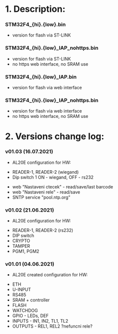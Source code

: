 # 1. Description:

### STM32F4_{hi}.{low}.bin 
* version for flash via ST-LINK

### STM32F4_{hi}.{low}_IAP_nohttps.bin
* version for flash via ST-LINK
* no https web interface, no SRAM use

### STM32F4_{hi}.{low}_IAP.bin 
* version for flash via web interface

### STM32F4_{hi}.{low}_IAP_nohttps.bin
* version for flash via web interface
* no https web interface, no SRAM use

# 2. Versions change log:

### v01.03 (16.07.2021)
* AL20E configuration for HW: 
- READER-1, READER-2 (wiegand)
- Dip switch 1 ON - wiegand, OFF - rs232
* web "Nastaveni ctecek" - read/save/last barcode
* web "Nastaveni rele" - read/save
* SNTP service "pool.ntp.org"

### v01.02 (21.06.2021)
* AL20E configuration for HW: 
- READER-1, READER-2 (rs232)
- DIP switch
- CRYPTO
- TAMPER
- PGM1, PGM2
  
### v01.01 (04.06.2021)
* AL20E created configuration for HW:
- ETH
- U-INPUT
- RS485
- SRAM + controller
- FLASH
- WATCHDOG
- GPIO - LEDs, DEF
- INPUTS - IN1, IN2, TL1, TL2
- OUTPUTS - REL1, REL2 ?nefuncni rele?